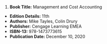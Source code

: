 1. **Book Title:** Management and Cost Accounting
- **Edition Details:** 11th
- **Authors:** Mike Tayles, Colin Drury
- **Publisher:** Cengage Learning EMEA
- **ISBN-13:** 978-1473773615
- **Publication Date:** December 10, 2020
